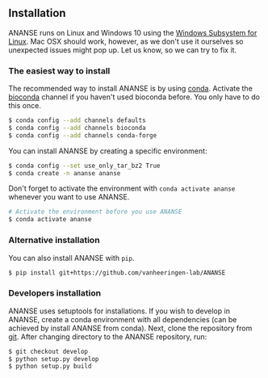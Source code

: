 ## Installation

ANANSE runs on Linux and Windows 10 using the [Windows Subsystem for Linux](https://docs.microsoft.com/en-us/windows/wsl/install-win10). Mac OSX should work, however, as we don't use it ourselves so unexpected issues might pop up. Let us know, so we can try to fix it.

### The easiest way to install

The recommended way to install ANANSE is by using [conda](https://docs.continuum.io/anaconda). Activate the [bioconda](https://bioconda.github.io/) channel if you haven't used bioconda before.
You only have to do this once.

``` bash
$ conda config --add channels defaults
$ conda config --add channels bioconda
$ conda config --add channels conda-forge
```

You can install ANANSE by creating a specific environment:

``` bash
$ conda config --set use_only_tar_bz2 True
$ conda create -n ananse ananse
```

Don't forget to activate the environment with `conda activate ananse` whenever you want to use ANANSE.

``` bash
# Activate the environment before you use ANANSE
$ conda activate ananse
```

### Alternative installation

You can also install ANANSE with `pip`. 

``` bash
$ pip install git+https://github.com/vanheeringen-lab/ANANSE
``` 

### Developers installation

ANANSE uses setuptools for installations. If you wish to develop in ANANSE, create a conda environment with all dependencies (can be achieved by install ANANSE from conda). Next, clone the repository from [git](https://github.com/vanheeringen-lab/ANANSE). After changing directory to the ANANSE repository, run:

``` bash
$ git checkout develop
$ python setup.py develop
$ python setup.py build
```
